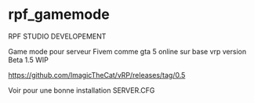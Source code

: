 # rpf_gamemode
RPF STUDIO DEVELOPEMENT

Game mode pour serveur Fivem comme gta 5 online sur base vrp version Beta 1.5 WIP

https://github.com/ImagicTheCat/vRP/releases/tag/0.5

Voir pour une bonne installation SERVER.CFG
